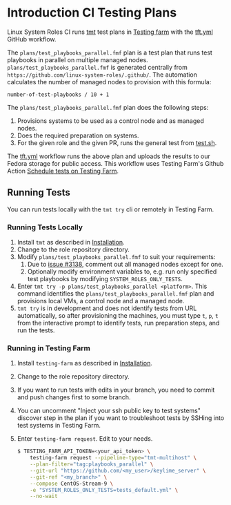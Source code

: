 # Introduction CI Testing Plans

Linux System Roles CI runs [tmt](https://tmt.readthedocs.io/en/stable/index.html) test plans in [Testing farm](https://docs.testing-farm.io/Testing%20Farm/0.1/index.html) with the [tft.yml](https://github.com/linux-system-roles/keylime_server/blob/main/.github/workflows/tft.yml) GitHub workflow.

The `plans/test_playbooks_parallel.fmf` plan is a test plan that runs test playbooks in parallel on multiple managed nodes.
`plans/test_playbooks_parallel.fmf` is generated centrally from `https://github.com/linux-system-roles/.github/`.
The automation calculates the number of managed nodes to provision with this formula:

```plain
number-of-test-playbooks / 10 + 1
```

The `plans/test_playbooks_parallel.fmf` plan does the following steps:

1. Provisions systems to be used as a control node and as managed nodes.
2. Does the required preparation on systems.
3. For the given role and the given PR, runs the general test from [test.sh](https://github.com/linux-system-roles/tft-tests/blob/main/tests/general/test.sh).

The [tft.yml](https://github.com/linux-system-roles/keylime_server/blob/main/.github/workflows/tft.yml) workflow runs the above plan and uploads the results to our Fedora storage for public access.
This workflow uses Testing Farm's Github Action [Schedule tests on Testing Farm](https://github.com/marketplace/actions/schedule-tests-on-testing-farm).

## Running Tests

You can run tests locally with the `tmt try` cli or remotely in Testing Farm.

### Running Tests Locally

1. Install `tmt` as described in [Installation](https://tmt.readthedocs.io/en/stable/stories/install.html).
2. Change to the role repository directory.
3. Modify `plans/test_playbooks_parallel.fmf` to suit your requirements:
    1. Due to [issue #3138](https://github.com/teemtee/tmt/issues/3138), comment out all managed nodes except for one.
    2. Optionally modify environment variables to, e.g. run only specified test playbooks by modifying `SYSTEM_ROLES_ONLY_TESTS`.
4. Enter `tmt try -p plans/test_playbooks_parallel <platform>`.
    This command identifies the `plans/test_playbooks_parallel.fmf` plan and provisions local VMs, a control node and a managed node.
5. `tmt try` is in development and does not identify tests from URL automatically, so after provisioning the machines, you must type `t`, `p`, `t` from the interactive prompt to identify tests, run preparation steps, and run the tests.

### Running in Testing Farm

1. Install `testing-farm` as described in [Installation](https://gitlab.com/testing-farm/cli/-/blob/main/README.adoc#user-content-installation).
2. Change to the role repository directory.
3. If you want to run tests with edits in your branch, you need to commit and push changes first to some branch.
4. You can uncomment "Inject your ssh public key to test systems" discover step in the plan if you want to troubleshoot tests by SSHing into test systems in Testing Farm.
5. Enter `testing-farm request`.
    Edit to your needs.

    ```bash
    $ TESTING_FARM_API_TOKEN=<your_api_token> \
        testing-farm request --pipeline-type="tmt-multihost" \
        --plan-filter="tag:playbooks_parallel" \
        --git-url "https://github.com/<my_user>/keylime_server" \
        --git-ref "<my_branch>" \
        --compose CentOS-Stream-9 \
        -e "SYSTEM_ROLES_ONLY_TESTS=tests_default.yml" \
        --no-wait
    ```
